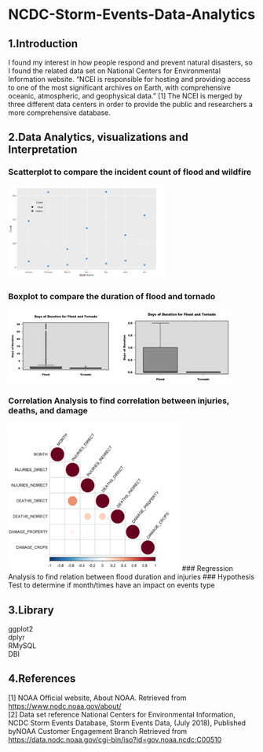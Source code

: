 # NCDC-Storm-Events-Data-Analytics

## 1.Introduction  
I found my interest in how people respond and prevent natural disasters, so I found the related data set on National Centers for Environmental Information website. “NCEI is responsible for hosting and providing access to one of the most significant archives on Earth, with comprehensive oceanic, atmospheric, and geophysical data.” [1] The NCEI is merged by three different data centers in order to provide the public and researchers a more comprehensive database.  

## 2.Data Analytics, visualizations and Interpretation  
### Scatterplot to compare the incident count of flood and wildfire
<img width="320" height="190" src="https://github.com/hwyu99/NCDC-Storm-Events-Data-Analytics/blob/master/scatterplot.png"/>  

### Boxplot to compare the duration of flood and tornado  
<img width="225" height="150" src="https://github.com/hwyu99/NCDC-Storm-Events-Data-Analytics/blob/master/boxplot.png"/> 
<img width="225" height="150" src="https://github.com/hwyu99/NCDC-Storm-Events-Data-Analytics/blob/master/boxplot2.png"/> 

### Correlation Analysis to find correlation between injuries, deaths, and damage  
<img width="350" height="300" src="https://github.com/hwyu99/NCDC-Storm-Events-Data-Analytics/blob/master/corrplot.png"/> 
### Regression Analysis to find relation between flood duration and injuries
### Hypothesis Test to determine if month/times have an impact on events type

## 3.Library
ggplot2  
dplyr  
RMySQL  
DBI  


## 4.References
[1] NOAA Official website, About NOAA. Retrieved from 
https://www.nodc.noaa.gov/about/  
[2] Data set reference 
National Centers for Environmental Information, NCDC Storm Events Database, Storm Events Data, (July 2018), Published byNOAA Customer Engagement Branch
Retrieved from https://data.nodc.noaa.gov/cgi-bin/iso?id=gov.noaa.ncdc:C00510
